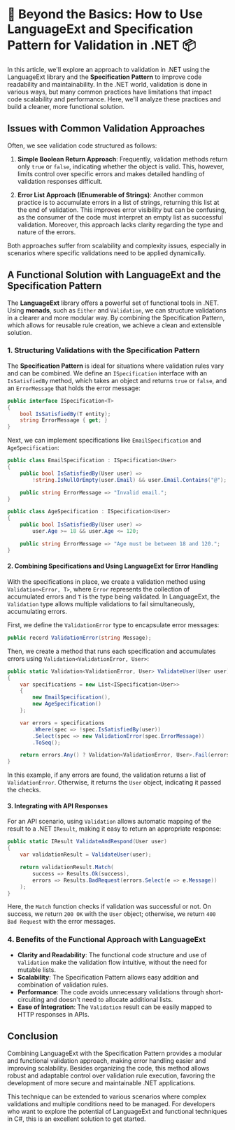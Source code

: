 # 📜 Beyond the Basics: How to Use LanguageExt and Specification Pattern for Validation in .NET 📦

In this article, we'll explore an approach to validation in .NET using the LanguageExt library and the **Specification Pattern** to improve code readability and maintainability. In the .NET world, validation is done in various ways, but many common practices have limitations that impact code scalability and performance. Here, we'll analyze these practices and build a cleaner, more functional solution.

## Issues with Common Validation Approaches

Often, we see validation code structured as follows:

1. **Simple Boolean Return Approach**: Frequently, validation methods return only `true` or `false`, indicating whether the object is valid. This, however, limits control over specific errors and makes detailed handling of validation responses difficult.
   
2. **Error List Approach (IEnumerable of Strings)**: Another common practice is to accumulate errors in a list of strings, returning this list at the end of validation. This improves error visibility but can be confusing, as the consumer of the code must interpret an empty list as successful validation. Moreover, this approach lacks clarity regarding the type and nature of the errors.

Both approaches suffer from scalability and complexity issues, especially in scenarios where specific validations need to be applied dynamically.

## A Functional Solution with LanguageExt and the Specification Pattern

The **LanguageExt** library offers a powerful set of functional tools in .NET. Using **monads**, such as `Either` and `Validation`, we can structure validations in a clearer and more modular way. By combining the Specification Pattern, which allows for reusable rule creation, we achieve a clean and extensible solution.

### 1. Structuring Validations with the Specification Pattern

The **Specification Pattern** is ideal for situations where validation rules vary and can be combined. We define an `ISpecification` interface with an `IsSatisfiedBy` method, which takes an object and returns `true` or `false`, and an `ErrorMessage` that holds the error message:

```csharp
public interface ISpecification<T>
{
    bool IsSatisfiedBy(T entity);
    string ErrorMessage { get; }
}
```

Next, we can implement specifications like `EmailSpecification` and `AgeSpecification`:

```csharp
public class EmailSpecification : ISpecification<User>
{
    public bool IsSatisfiedBy(User user) =>
        !string.IsNullOrEmpty(user.Email) && user.Email.Contains("@");

    public string ErrorMessage => "Invalid email.";
}

public class AgeSpecification : ISpecification<User>
{
    public bool IsSatisfiedBy(User user) =>
        user.Age >= 18 && user.Age <= 120;

    public string ErrorMessage => "Age must be between 18 and 120.";
}
```

#### 2. Combining Specifications and Using LanguageExt for Error Handling

With the specifications in place, we create a validation method using `Validation<Error, T>`, where `Error` represents the collection of accumulated errors and `T` is the type being validated. In LanguageExt, the `Validation` type allows multiple validations to fail simultaneously, accumulating errors.

First, we define the `ValidationError` type to encapsulate error messages:

```csharp
public record ValidationError(string Message);
```

Then, we create a method that runs each specification and accumulates errors using `Validation<ValidationError, User>`:

```csharp
public static Validation<ValidationError, User> ValidateUser(User user)
{
    var specifications = new List<ISpecification<User>>
    {
        new EmailSpecification(),
        new AgeSpecification()
    };

    var errors = specifications
        .Where(spec => !spec.IsSatisfiedBy(user))
        .Select(spec => new ValidationError(spec.ErrorMessage))
        .ToSeq();

    return errors.Any() ? Validation<ValidationError, User>.Fail(errors) : Validation<ValidationError, User>.Success(user);
}
```

In this example, if any errors are found, the validation returns a list of `ValidationError`. Otherwise, it returns the `User` object, indicating it passed the checks.

#### 3. Integrating with API Responses

For an API scenario, using `Validation` allows automatic mapping of the result to a .NET `IResult`, making it easy to return an appropriate response:

```csharp
public static IResult ValidateAndRespond(User user)
{
    var validationResult = ValidateUser(user);

    return validationResult.Match(
        success => Results.Ok(success),
        errors => Results.BadRequest(errors.Select(e => e.Message))
    );
}
```

Here, the `Match` function checks if validation was successful or not. On success, we return `200 OK` with the `User` object; otherwise, we return `400 Bad Request` with the error messages.

### 4. Benefits of the Functional Approach with LanguageExt

- **Clarity and Readability**: The functional code structure and use of `Validation` make the validation flow intuitive, without the need for mutable lists.
- **Scalability**: The Specification Pattern allows easy addition and combination of validation rules.
- **Performance**: The code avoids unnecessary validations through short-circuiting and doesn't need to allocate additional lists.
- **Ease of Integration**: The `Validation` result can be easily mapped to HTTP responses in APIs.

## Conclusion

Combining LanguageExt with the Specification Pattern provides a modular and functional validation approach, making error handling easier and improving scalability. Besides organizing the code, this method allows robust and adaptable control over validation rule execution, favoring the development of more secure and maintainable .NET applications.

This technique can be extended to various scenarios where complex validations and multiple conditions need to be managed. For developers who want to explore the potential of LanguageExt and functional techniques in C#, this is an excellent solution to get started.
